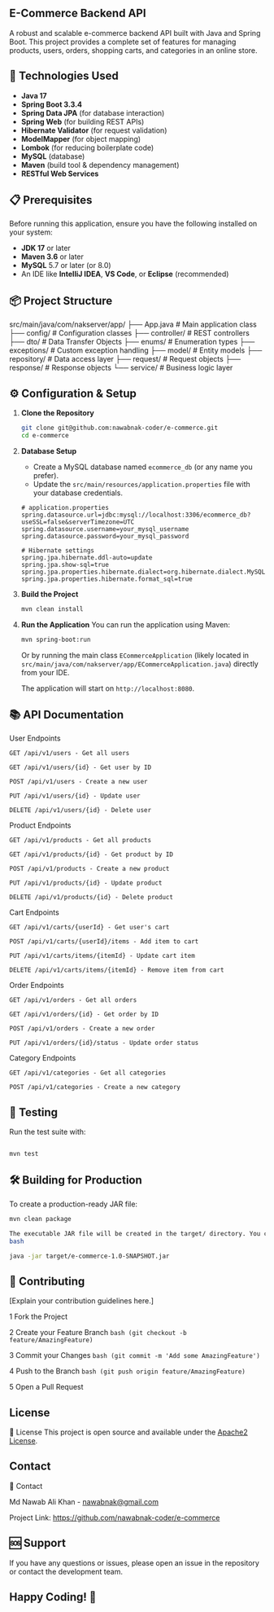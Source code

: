 ## E-Commerce Backend API

A robust and scalable e-commerce backend API built with Java and Spring Boot. This project provides a complete set of features for managing products, users, orders, shopping carts, and categories in an online store.

## 🚀 Technologies Used

- **Java 17**
- **Spring Boot 3.3.4**
- **Spring Data JPA** (for database interaction)
- **Spring Web** (for building REST APIs)
- **Hibernate Validator** (for request validation)
- **ModelMapper** (for object mapping)
- **Lombok** (for reducing boilerplate code)
- **MySQL** (database)
- **Maven** (build tool & dependency management)
- **RESTful Web Services**

## 📋 Prerequisites

Before running this application, ensure you have the following installed on your system:

- **JDK 17** or later
- **Maven 3.6** or later
- **MySQL** 5.7 or later (or 8.0)
- An IDE like **IntelliJ IDEA**, **VS Code**, or **Eclipse** (recommended)


## 📦 Project Structure

src/main/java/com/nakserver/app/
├── App.java # Main application class
├── config/ # Configuration classes
├── controller/ # REST controllers
├── dto/ # Data Transfer Objects
├── enums/ # Enumeration types
├── exceptions/ # Custom exception handling
├── model/ # Entity models
├── repository/ # Data access layer
├── request/ # Request objects
├── response/ # Response objects
└── service/ # Business logic layer


## ⚙️ Configuration & Setup

1.  **Clone the Repository**
    ```bash
    git clone git@github.com:nawabnak-coder/e-commerce.git
    cd e-commerce
    ```

2.  **Database Setup**
    - Create a MySQL database named `ecommerce_db` (or any name you prefer).
    - Update the `src/main/resources/application.properties` file with your database credentials.

    ```properties
    # application.properties
    spring.datasource.url=jdbc:mysql://localhost:3306/ecommerce_db?useSSL=false&serverTimezone=UTC
    spring.datasource.username=your_mysql_username
    spring.datasource.password=your_mysql_password
    
    # Hibernate settings
    spring.jpa.hibernate.ddl-auto=update
    spring.jpa.show-sql=true
    spring.jpa.properties.hibernate.dialect=org.hibernate.dialect.MySQLDialect
    spring.jpa.properties.hibernate.format_sql=true
    ```

3.  **Build the Project**
    ```bash
    mvn clean install
    ```

4.  **Run the Application**
    You can run the application using Maven:
    ```bash
    mvn spring-boot:run
    ```
    Or by running the main class `ECommerceApplication` (likely located in `src/main/java/com/nakserver/app/ECommerceApplication.java`) directly from your IDE.

    The application will start on `http://localhost:8080`.



## 📚 API Documentation
User Endpoints

    GET /api/v1/users - Get all users

    GET /api/v1/users/{id} - Get user by ID

    POST /api/v1/users - Create a new user

    PUT /api/v1/users/{id} - Update user

    DELETE /api/v1/users/{id} - Delete user

Product Endpoints

    GET /api/v1/products - Get all products

    GET /api/v1/products/{id} - Get product by ID

    POST /api/v1/products - Create a new product

    PUT /api/v1/products/{id} - Update product

    DELETE /api/v1/products/{id} - Delete product

Cart Endpoints

    GET /api/v1/carts/{userId} - Get user's cart

    POST /api/v1/carts/{userId}/items - Add item to cart

    PUT /api/v1/carts/items/{itemId} - Update cart item

    DELETE /api/v1/carts/items/{itemId} - Remove item from cart

Order Endpoints

    GET /api/v1/orders - Get all orders

    GET /api/v1/orders/{id} - Get order by ID

    POST /api/v1/orders - Create a new order

    PUT /api/v1/orders/{id}/status - Update order status

Category Endpoints

    GET /api/v1/categories - Get all categories

    POST /api/v1/categories - Create a new category


## 🧪 Testing

Run the test suite with:
```bash

mvn test
```



## 🛠️ Building for Production

To create a production-ready JAR file:

```bash
mvn clean package

The executable JAR file will be created in the target/ directory. You can run it with:
bash

java -jar target/e-commerce-1.0-SNAPSHOT.jar

```

## 🤝 Contributing

[Explain your contribution guidelines here.]

   1 Fork the Project

   2 Create your Feature Branch ```bash (git checkout -b feature/AmazingFeature)```

   3 Commit your Changes ```bash (git commit -m 'Add some AmazingFeature')```

   4 Push to the Branch ```bash (git push origin feature/AmazingFeature)```

   5 Open a Pull Request

## License
📄 License
This project is open source and available under the [Apache2 License](LICENSE).


## Contact
👥 Contact

Md Nawab Ali Khan - nawabnak@gmail.com

Project Link: https://github.com/nawabnak-coder/e-commerce

## 🆘 Support

If you have any questions or issues, please open an issue in the repository or contact the development team.

## Happy Coding! 🎉
